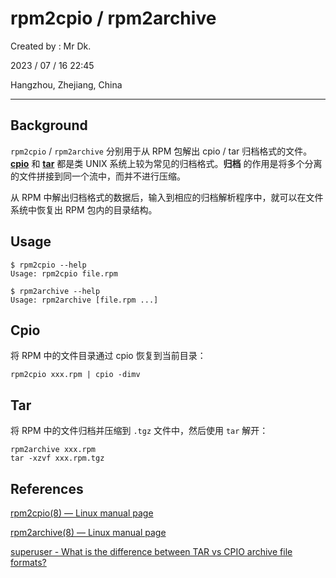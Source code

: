 # rpm2cpio / rpm2archive

Created by : Mr Dk.

2023 / 07 / 16 22:45

Hangzhou, Zhejiang, China

---

## Background

`rpm2cpio` / `rpm2archive` 分别用于从 RPM 包解出 cpio / tar 归档格式的文件。[**cpio**](https://en.wikipedia.org/wiki/Cpio) 和 [**tar**](<https://en.wikipedia.org/wiki/Tar_(computing)>) 都是类 UNIX 系统上较为常见的归档格式。**归档** 的作用是将多个分离的文件拼接到同一个流中，而并不进行压缩。

从 RPM 中解出归档格式的数据后，输入到相应的归档解析程序中，就可以在文件系统中恢复出 RPM 包内的目录结构。

## Usage

```shell
$ rpm2cpio --help
Usage: rpm2cpio file.rpm

$ rpm2archive --help
Usage: rpm2archive [file.rpm ...]
```

## Cpio

将 RPM 中的文件目录通过 cpio 恢复到当前目录：

```shell
rpm2cpio xxx.rpm | cpio -dimv
```

## Tar

将 RPM 中的文件归档并压缩到 `.tgz` 文件中，然后使用 `tar` 解开：

```shell
rpm2archive xxx.rpm
tar -xzvf xxx.rpm.tgz
```

## References

[rpm2cpio(8) — Linux manual page](https://man7.org/linux/man-pages/man8/rpm2cpio.8.html)

[rpm2archive(8) — Linux manual page](https://man7.org/linux/man-pages/man8/rpm2archive.8.html)

[superuser - What is the difference between TAR vs CPIO archive file formats?](https://superuser.com/questions/343915/what-is-the-difference-between-tar-vs-cpio-archive-file-formats)
